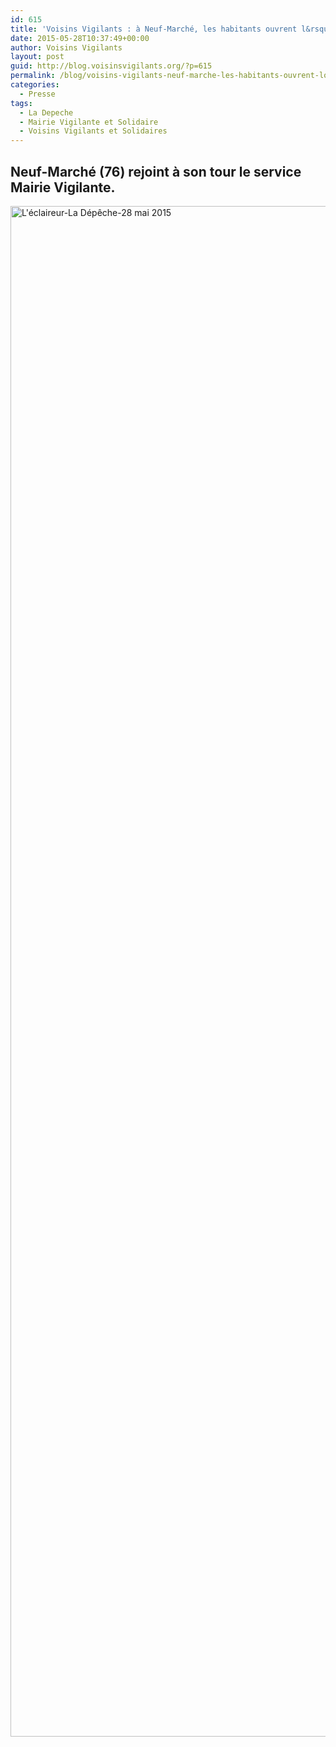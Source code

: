```yaml
---
id: 615
title: 'Voisins Vigilants : à Neuf-Marché, les habitants ouvrent l&rsquo;oeil'
date: 2015-05-28T10:37:49+00:00
author: Voisins Vigilants
layout: post
guid: http://blog.voisinsvigilants.org/?p=615
permalink: /blog/voisins-vigilants-neuf-marche-les-habitants-ouvrent-loeil/
categories:
  - Presse
tags:
  - La Depeche
  - Mairie Vigilante et Solidaire
  - Voisins Vigilants et Solidaires
---
```

## **Neuf-Marché (76) rejoint à son tour le service Mairie Vigilante.**

<img class="aligncenter wp-image-616 size-full" src="http://blog.voisinsvigilants.org/wp-content/uploads/2015/05/Léclaireur-La-Dépêche-28-mai-2015.jpg" alt="L'éclaireur-La Dépêche-28 mai 2015" width="910" height="2449" />
